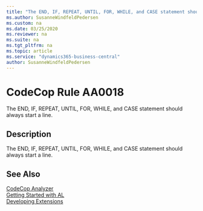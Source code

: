 ```yaml
---
title: "The END, IF, REPEAT, UNTIL, FOR, WHILE, and CASE statement should always start a line."
ms.author: SusanneWindfeldPedersen
ms.custom: na
ms.date: 03/25/2020
ms.reviewer: na
ms.suite: na
ms.tgt_pltfrm: na
ms.topic: article
ms.service: "dynamics365-business-central"
author: SusanneWindfeldPedersen
---
```

[//]: # (START>DO_NOT_EDIT)
[//]: # (IMPORTANT:Do not edit any of the content between here and the END>DO_NOT_EDIT.)
[//]: # (Any modifications should be made in the .xml files in the ModernDev repo.)
# CodeCop Rule AA0018
The END, IF, REPEAT, UNTIL, FOR, WHILE, and CASE statement should always start a line.  

## Description
The END, IF, REPEAT, UNTIL, FOR, WHILE, and CASE statement should always start a line.

[//]: # (IMPORTANT: END>DO_NOT_EDIT)
## See Also  
[CodeCop Analyzer](codecop.md)  
[Getting Started with AL](../devenv-get-started.md)  
[Developing Extensions](../devenv-dev-overview.md)  